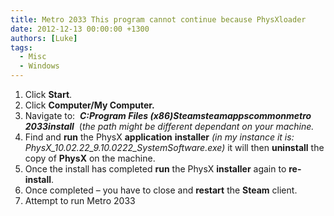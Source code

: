 ```yaml
---
title: Metro 2033 This program cannot continue because PhysXloader
date: 2012-12-13 00:00:00 +1300
authors: [Luke]
tags:
  - Misc
  - Windows
---
```


  1. Click **Start**.
  2. Click **Computer/My Computer.**
  3. Navigate to:  **_C:Program Files (x86)Steamsteamappscommonmetro 2033install_**  (_the path might be different dependant on your machine._
  4. Find and **run** the PhysX **application** **installer** _(in my instance it is: PhysX\_10.02.22\_9.10.0222_SystemSoftware.exe)_ it will then **uninstall** the copy of **PhysX** on the machine.
  5. Once the install has completed **run** the PhysX **installer** again to **re-install**.
  6. Once completed – you have to close and **restart** the **Steam** client.
  7. Attempt to run Metro 2033
